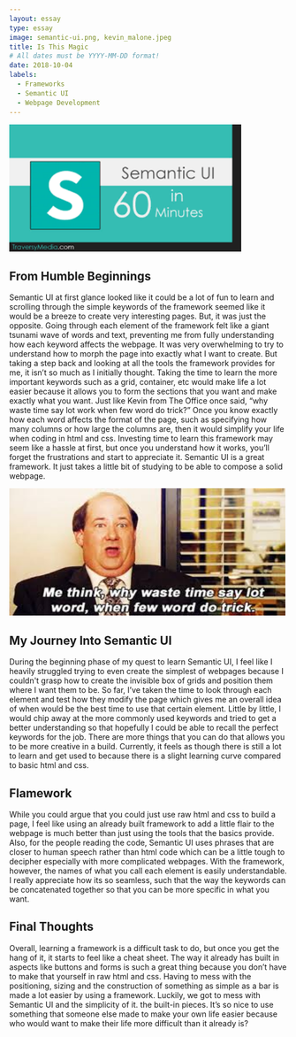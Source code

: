 ```yaml
---
layout: essay
type: essay
image: semantic-ui.png, kevin_malone.jpeg
title: Is This Magic
# All dates must be YYYY-MM-DD format!
date: 2018-10-04
labels:
  - Frameworks
  - Semantic UI
  - Webpage Development
---
```


<img src="../images/semantic-ui.png" height="230" width="420">
 
<h2>From Humble Beginnings</h2>

Semantic UI at first glance looked like it could be a lot of fun to learn and scrolling through the simple keywords of the framework seemed like it would be a breeze to create very interesting pages. But, it was just the opposite. Going through each element of the framework felt like a giant tsunami wave of words and text, preventing me from fully understanding how each keyword affects the webpage. It was very overwhelming to try to understand how to morph the page into exactly what I want to create. But taking a step back and looking at all the tools the framework provides for me, it isn’t so much as I initially thought. Taking the time to learn the more important keywords such as a grid, container, etc would make life a lot easier because it allows you to form the sections that you want and make exactly what you want. Just like Kevin from The Office once said, “why waste time say lot work when few word do trick?” Once you know exactly how each word affects the format of the page, such as specifying how many columns or how large the columns are, then it would simplify your life when coding in html and css. Investing time to learn this framework may seem like a hassle at first, but once you understand how it works, you’ll forget the frustrations and start to appreciate it. Semantic UI is a great framework. It just takes a little bit of studying to be able to compose a solid webpage. 
  

<img src="../images/kevin_malone.jpeg" height="230" width="500">
  
<h2>My Journey Into Semantic UI</h2>

During the beginning phase of my quest to learn Semantic UI, I feel like I heavily struggled trying to even create the simplest of webpages because I couldn't grasp how to create the invisible box of grids and position them where I want them to be. So far, I’ve taken the time to look through each element and test how they modify the page which gives me an overall idea of when would be the best time to use that certain element. Little by little, I would chip away at the more commonly used keywords and tried to get a better understanding so that hopefully I could be able to recall the perfect keywords for the job. There are more things that you can do that allows you to be more creative in a build. Currently, it feels as though there is still a lot to learn and get used to because there is a slight learning curve compared to basic html and css. 

<h2>Flamework</h2>

While you could argue that you could just use raw html and css to build a page, I feel like using an already built framework to add a little flair to the webpage is much better than just using the tools that the basics provide. Also, for the people reading the code, Semantic UI uses phrases that are closer to human speech rather than html code which can be a little tough to decipher especially with more complicated webpages. With the framework, however, the names of what you call each element is easily understandable. I really appreciate how its so seamless, such that the way the keywords can be concatenated together so that you can be more specific in what you want. 

<h2>Final Thoughts</h2>

Overall, learning a framework is a difficult task to do, but once you get the hang of it, it starts to feel like a cheat sheet. The way it already has built in aspects like buttons and forms is such a great thing because you don’t have to make that yourself in raw html and css. Having to mess with the positioning, sizing and the construction of something as simple as a bar is made a lot easier by using a framework. Luckily, we got to mess with Semantic UI and the simplicity of it. the built-in pieces. It’s so nice to use something that someone else made to make your own life easier because who would want to make their life more difficult than it already is? 
